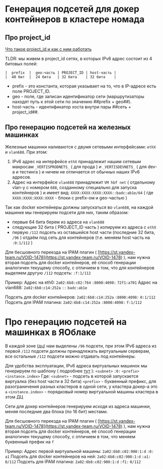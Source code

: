 # Генерация подсетей для докер контейнеров в кластере номада

## Про project_id
[Что такое project_id и как с ним работать](https://wiki.yandex-team.ru/noc/newnetwork/hbf/projectid/)

TLDR: мы живем в project_id сетях, в которых IPv6 адрес состоит из 4 битовых полей:

	|  prefix  |  geo-часть | PROJECT_ID | host-часть |
	|  40 бит  |  24 бита   | 32 бита    | 32 бита    |

  * prefix - это константа, которая указывает на то, что в IP-адресе есть поле PROJECT_ID.
  * geo - поле, где записан идентификатор сети (маршрутизаторы находят путь к этой сети по значению ##prefix + geo##).
  * host-часть - идентификатор хоста внутри пары ##сеть + project_id##.

## Про генерацию подсетей на железных машинках

Железные машинки наливаются с двумя сетевыми интерфейсами: `ethX` и `vlan688`.
При этом:
1) IPv6 адрес на интерфейсе `ethX` принадлежит нашим сетевым макросам `_VERTISPRODNETS_` ( для прода ) и `_VERTISDEVNETS_` ( для dev-a и тестинга ) и ничем не отличается от обычных наших IPv6 адресов.
2) Адрес на интерфейсе `vlan688` принадлежит `VM hbf net` ( отдельному vlan-у с номером `688`, созданному специально для запуска контейнеров ) и имеет вид: `XXXX:XXXX:XXXX:XXXX::badc:ab1e/64` ( где `XXXX:XXXX:XXXX:XXXX` - блоки с prefix-ом и geo-частью )

Так как docker контейнеры должны запускаться во `vlan688`, на каждой машинке мы генерируем подсети для них, таким образом:
- первые 64 бита берем из адреса на `vlan688`
- следующие 32 бита ( PROJECT_ID часть ) копируем из адреса с `ethX`
- первую `/112` подсеть из оставшейся host части (последние 32 бита, `/96` ) отдаём под сеть для контейнеров (т.е. меняем host часть на `:0:1/112` )

Для бесшовного переезда на IPAM плагин ( [https://st.yandex-team.ru/VOID-1478](https://st.yandex-team.ru/VOID-1478) ), нам нужна вторая подсеть для docker контейнеров, её способ генерации аналогичен текущему способу, с отличием в том, что для контейнеров выделяем другую `/112` подсеть: `:f:1/112`

Пример:
Адрес на eth0:    `2a02:6b8:c02:764` `:8000:4098:` `72f1:a701`
Адрес на vlan688: `2a02:6b8:c14:252a` `::` `badc:ab1e`

Подсеть для docker контейнеров: `2a02:6b8:c14:252a` `:8000:4098:` `0:1/112`
Подсеть для IPAM плагина:       `2a02:6b8:c14:252a` `:8000:4098:` `f:1/112`

# Про генерацию подсетей на машинках в ЯОблаке

В каждой зоне (дц) нам выделены `/96` подсети, при этом IPv6 адреса из первой `/112` подсети должны принадлежать виртуальным серверам, все остальные `/112` подсети можно отдавать под контейнеры.

Для удобства эксплуатации, IPv6 адреса виртуальных машинок мы генерируем по шаблону ( подробнее [тут](https://wiki.yandex-team.ru/vertis-admin/klaster-nomada-v-j`andeksoblake/) ):
`<subnet>` `:0:` `<prefix><instance.index>`
Где:
`<subnet>` - подсеть в которой запускается виртуалка (без host части в 32 бита)
`<prefix>`  - буквенный префикс, для разограничения разных кластеров в одной сети, у кластера докер-а это `a`
`<instance.index>`  - порядковый номер виртуальной машины кластера в этом ДЦ

Сети для докер контейнеров генерируем исходя из адреса машинки, меняя последние два блока (по 16 бит) местами.

Для бесшовного переезда на IPAM плагин ( [https://st.yandex-team.ru/VOID-1478](https://st.yandex-team.ru/VOID-1478) ), нам нужна вторая подсеть для docker контейнеров, её способ генерации аналогичен текущему способу, с отличием в том, что меняем буквенный префик на `f`

Пример:
Адрес первой виртуальной машины: `2a02:6b8:c02:900:1:d` `:0:` `a1`
Подсеть для docker контейнеров на ней: `2a02:6b8:c02:900:1:d` `:a1:` `0/112`
Подсеть для IPAM плагина:              `2a02:6b8:c02:900:1:d` `:f1:` `0/112`

